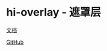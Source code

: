 # hi-overlay - 遮罩层

[文档](https://chenshuangxinxi.github.io/hi-uniapp-ui-guide/components/overlay.html)

[GitHub](https://github.com/ChenShuangXinXi/hi-uniapp-ui)
